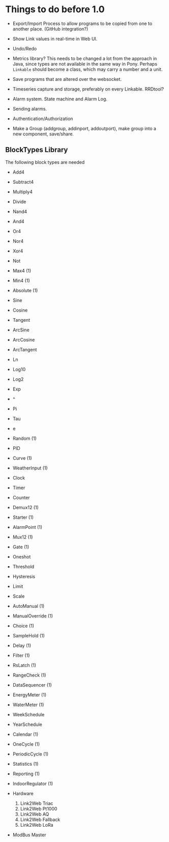 # Things to do before 1.0

* Export/Import Process to allow programs to be copied from one to another place. (GitHub integration?)

* Show Link values in real-time in Web UI.

* Undo/Redo

* Metrics library? This needs to be changed a lot from the approach in Java, since types are not available in
  the same way in Pony. Perhaps `Linkable` should become a class, which may carry a number and a unit.
  
* Save programs that are altered over the websocket.

* Timeseries capture and storage, preferably on every Linkable. RRDtool?

* Alarm system. State machine and Alarm Log.

* Sending alarms.

* Authentication/Authorization

* Make a Group (addgroup, addinport, addoutport), make group into a new component, save/share.

## BlockTypes Library
The following block types are needed

* Add4
* Subtract4
* Multiply4
* Divide
* Nand4
* And4
* Or4
* Nor4
* Xor4
* Not
* Max4 (1)
* Min4 (1)
* Absolute (1)
* Sine
* Cosine
* Tangent
* ArcSine
* ArcCosine
* ArcTangent
* Ln
* Log10
* Log2
* Exp
* ^
* Pi
* Tau
* e
* Random (1)

* PID
* Curve (1)
* WeatherInput (1)
* Clock
* Timer
* Counter
* Demux12 (1)
* Starter (1)
* AlarmPoint (1)
* Mux12 (1)

* Gate (1)
* Oneshot
* Threshold
* Hysteresis
* Limit
* Scale
* AutoManual (1)
* ManualOverride (1)
* Choice (1)
* SampleHold (1)
* Delay (1)
* Filter (1)
* RsLatch (1)
* RangeCheck (1)
* DataSequencer (1)

* EnergyMeter (1)
* WaterMeter (1)

* WeekSchedule
* YearSchedule
* Calendar (1)
* OneCycle (1)
* PeriodicCycle (1)

* Statistics (1)
* Reporting (1)
* IndoorRegulator (1)

* Hardware
    1. Link2Web Triac
    1. Link2Web Pt1000
    1. Link2Web AQ
    1. Link2Web Fallback
    1. Link2Web LoRa
    
* ModBus Master




